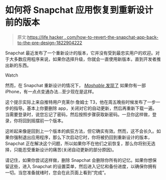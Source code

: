 # 如何将 Snapchat 应用恢复到重新设计前的版本

> 原文:[https://life hacker . com/how-to-revert-the-snapchat-app-back-to-the-pre-design-1822904222](https://lifehacker.com/how-to-revert-the-snapchat-app-back-to-the-pre-redesign-1822904222)

Snapchat 最近发布了一个重新设计的版本，它并没有受到最忠实用户的欢迎。对于大多数应用程序来说，如果你选择升级，你就会一直使用新版本，直到开发者推出新的东西。

Watch

然而，在 Snapchat 重新设计的情况下， [*Mashable* 发现了](https://mashable.com/2018/02/10/snapchat-old-version-switch-utility/#SZtQj5dK.mq3) 如果你有一部 iPhone，有一点点变通办法…至少现在是这样。

这个提示实际上来自推特用户克莱尔·詹姆士 T3，他在周五晚些时候发布了一步一步的指导。基本上你要删除 app，关闭对它的自动更新，然后再重新下载一遍。当需要登录时，说您忘记了密码，然后按照步骤获取新密码。一旦你这样做，登录，你将回到摇摆前一个版本。

这听起来像是回到上一个版本的疯狂方法，但它确实有效。然而，这不会长久。如果你强制退出应用程序，那么下次启动它时，你将被扔回到重新设计的版本，Snapchat 正在解决这个问题，所以如果你不在他们之前恢复，那么你将别无选择，只能忍受重新设计的痛苦(关闭自动更新的部分原因)。

请记住，如果你尝试这样做，删除 Snapchat 会删除你所有的记忆。如果你想保留这些，进入 Snapchat 的设置菜单，然后进入记忆和备份进度，以确保你拥有一切。当您准备就绪时，您会在此页面上看到“完成”。